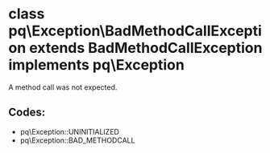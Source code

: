 # class pq\Exception\BadMethodCallException extends BadMethodCallException implements pq\Exception

A method call was not expected.

## Codes:

* pq\Exception::UNINITIALIZED
* pq\Exception::BAD_METHODCALL
